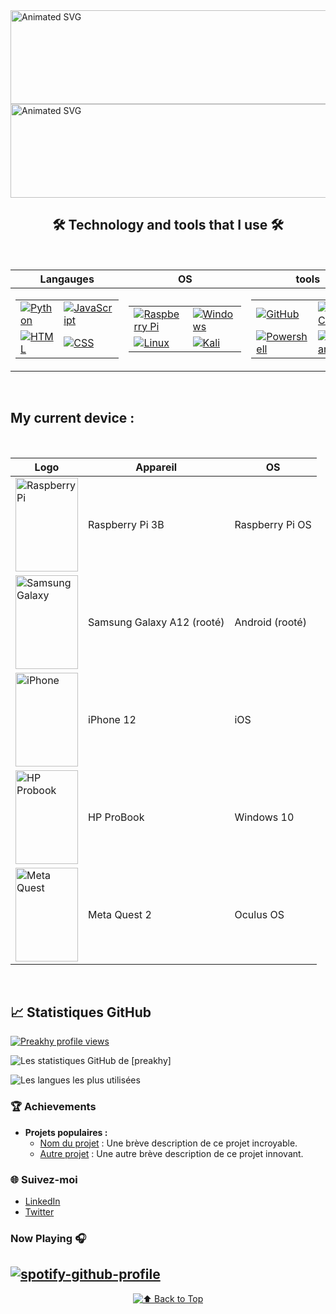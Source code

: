 <img src="https://github.com/preakhy/preakhy/blob/main/asset/welcome.svg" alt="Animated SVG" width="1000" height="150">
<img src="https://github.com/preakhy/preakhy/blob/main/asset/aboutme.svg" alt="Animated SVG" width="1000" height="150">


<div align="center">

## 🛠️ Technology and tools that I use 🛠️

<br>

| **Langauges** | **OS** | **tools** |
|--------------|----------------|------------|
| <table><tr><td>[![Python](https://skillicons.dev/icons?i=python)](https://www.python.org)</td><td>[![JavaScript](https://skillicons.dev/icons?i=js)](https://developer.mozilla.org/en-US/docs/Web/JavaScript)</td></tr><tr><td>[![HTML](https://skillicons.dev/icons?i=html)](https://developer.mozilla.org/en-US/docs/Web/HTML)</td><td>[![CSS](https://skillicons.dev/icons?i=css)](https://developer.mozilla.org/en-US/docs/Web/CSS)</td></tr></table> | <table><tr><td>[![Raspberry Pi](https://skillicons.dev/icons?i=raspberrypi)](https://www.raspberrypi.org)</td><td>[![Windows](https://skillicons.dev/icons?i=windows)](https://www.microsoft.com/en-us/windows)</td></tr><tr><td>[![Linux](https://skillicons.dev/icons?i=linux)](https://www.kernel.org)</td><td>[![Kali](https://skillicons.dev/icons?i=kali)](https://www.kali.org)</td></tr></table> | <table><tr><td>[![GitHub](https://skillicons.dev/icons?i=github)](https://github.com)</td><td>[![VS Code](https://skillicons.dev/icons?i=vscode)](https://code.visualstudio.com)</td></tr><tr><td>[![Powershell](https://skillicons.dev/icons?i=powershell)](https://learn.microsoft.com/en-us/powershell/)</td><td>[![Obsidian](https://skillicons.dev/icons?i=obsidian)](https://obsidian.md)</td></tr></table> |

</div>

<br>

## My current device :

<br>

| **Logo** | **Appareil** | **OS** |
|----------|--------------|--------|
| <img src="https://github.com/preakhy/preakhy/blob/main/asset/logo/raspberrypi.svg" alt="Raspberry Pi" width="100" height="150"> | Raspberry Pi 3B | Raspberry Pi OS |
| <img src="https://github.com/preakhy/preakhy/blob/main/asset/logo/Samsung_Galaxy_logo.svg" alt="Samsung Galaxy" width="100" height="150"> | Samsung Galaxy A12 (rooté) | Android (rooté) |
| <img src="https://github.com/preakhy/preakhy/blob/main/asset/logo/IOS.svg" alt="iPhone" width="100" height="150"> | iPhone 12 | iOS |
| <img src="https://github.com/preakhy/preakhy/blob/main/asset/logo/hp.svg" alt="HP Probook" width="100" height="150"> | HP ProBook | Windows 10 |
| <img src="https://github.com/preakhy/preakhy/blob/main/asset/logo/meta-quest-1.svg" alt="Meta Quest" width="100" height="150"> | Meta Quest 2 | Oculus OS |

<br>

## 📈 Statistiques GitHub

[![Preakhy profile views](https://u8views.com/api/v1/github/profiles/123584533/views/day-week-month-total-count.svg)](https://u8views.com/github/preakhy)

![Les statistiques GitHub de [preakhy]](https://github-readme-stats.vercel.app/api?username=preakhy&show_icons=true&theme=radical)

![Les langues les plus utilisées](https://github-readme-stats.vercel.app/api/top-langs/?username=preakhy&layout=compact&theme=radical)

### 🏆 Achievements
- **Projets populaires :**
  - [Nom du projet](https://github.com/votre_nom/projet) : Une brève description de ce projet incroyable.
  - [Autre projet](https://github.com/votre_nom/other_project) : Une autre brève description de ce projet innovant.

### 🌐 Suivez-moi
- [LinkedIn](https://www.linkedin.com/in/votre_nom)
- [Twitter](https://twitter.com/votre_nom)

### Now Playing 🎧

[![spotify-github-profile](https://spotify-github-profile.kittinanx.com/api/view?uid=i59vhe9ryuluce0pcq61vopgd&cover_image=false&theme=default&show_offline=false&background_color=080808&interchange=true)](https://spotify-github-profile.kittinanx.com/api/view?uid=i59vhe9ryuluce0pcq61vopgd&redirect=true)
---
<div align="center">
  
[![⬆️ Back to Top](https://github.com/preakhy/preakhy/blob/main/asset/gototop.svg)](#top)

</div>
